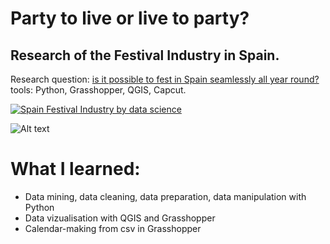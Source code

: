 # Party to live or live to party?
## Research of the Festival Industry in Spain.</br>
Research question: [is it possible to fest in Spain seamlessly all year round?](https://blog.iaac.net/party-to-live-or-live-to-party/)</br>
tools: Python, Grasshopper, QGIS, Capcut.</br>

[![Spain Festival Industry by data science](https://img.youtube.com/vi/ZXprI2yhKzI/0.jpg)](https://www.youtube.com/watch?v=ZXprI2yhKzI)

![Alt text](relative%20path/visuals/calendar_fin_true.jpg?raw=true "Title")
# What I learned: 
- Data mining, data cleaning, data preparation, data manipulation with Python
- Data vizualisation with QGIS and Grasshopper
- Calendar-making from csv in Grasshopper

